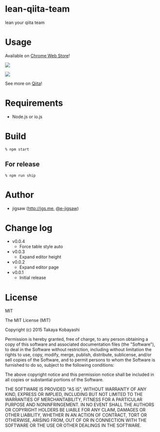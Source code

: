 lean-qiita-team
===============

lean your qiita team

# Usage

Available on [Chrome Web Store](https://chrome.google.com/webstore/detail/lean-qiita-team/cmmapiojknfnhfjcmjlbbklkookmgbhm)!

![](https://cloud.githubusercontent.com/assets/557961/6705113/c1268b08-cd94-11e4-84ec-f59fa9380f41.png)

![](https://cloud.githubusercontent.com/assets/557961/6705117/c45478f8-cd94-11e4-8c47-e12a3960d0ba.png)

See more on [Qiita](http://qiita.com/jgs/items/4ffd6fbf671cfd18d19b)!

# Requirements

* Node.js or io.js

# Build

```
% npm start
```

## For release

```
% npm run ship
```

# Author

* jigsaw (http://jgs.me, [@e-jigsaw](http://github.com/e-jigsaw))

# Change log

* v0.0.4
  * Force table style auto
* v0.0.3
  * Expand editor height
* v0.0.2
  * Expand editor page
* v0.0.1
  * Initial release

# License

MIT

The MIT License (MIT)

Copyright (c) 2015 Takaya Kobayashi

Permission is hereby granted, free of charge, to any person obtaining a copy of this software and associated documentation files (the "Software"), to deal in the Software without restriction, including without limitation the rights to use, copy, modify, merge, publish, distribute, sublicense, and/or sell copies of the Software, and to permit persons to whom the Software is furnished to do so, subject to the following conditions:

The above copyright notice and this permission notice shall be included in all copies or substantial portions of the Software.

THE SOFTWARE IS PROVIDED "AS IS", WITHOUT WARRANTY OF ANY KIND, EXPRESS OR IMPLIED, INCLUDING BUT NOT LIMITED TO THE WARRANTIES OF MERCHANTABILITY, FITNESS FOR A PARTICULAR PURPOSE AND NONINFRINGEMENT. IN NO EVENT SHALL THE AUTHORS OR COPYRIGHT HOLDERS BE LIABLE FOR ANY CLAIM, DAMAGES OR OTHER LIABILITY, WHETHER IN AN ACTION OF CONTRACT, TORT OR OTHERWISE, ARISING FROM, OUT OF OR IN CONNECTION WITH THE SOFTWARE OR THE USE OR OTHER DEALINGS IN THE SOFTWARE.
